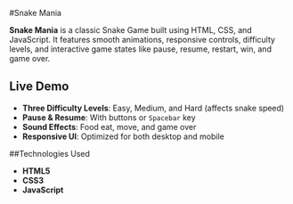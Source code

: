 #Snake Mania

**Snake Mania** is a classic Snake Game built using HTML, CSS, and JavaScript.
It features smooth animations, responsive controls, difficulty levels, and interactive game states like pause, resume, restart, win, and game over.

## Live Demo

- **Three Difficulty Levels**: Easy, Medium, and Hard (affects snake speed)
- **Pause & Resume**: With buttons or `Spacebar` key
- **Sound Effects**: Food eat, move, and game over
- **Responsive UI**: Optimized for both desktop and mobile

##Technologies Used

- **HTML5**
- **CSS3**
- **JavaScript**
